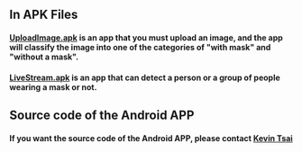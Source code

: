 ## In APK Files

#### [UploadImage.apk](https://github.com/KevinTsaiCodes/Novel-Coronavirus-Pneumonia-Face-Mask-Detector-WorkShop/blob/main/Android%20APP/APKs/UploadImage.apk) is an app that you must upload an image, and the app will classify the image into one of the categories of "with mask" and "without a mask".

#### [LiveStream.apk](https://github.com/KevinTsaiCodes/Novel-Coronavirus-Pneumonia-Face-Mask-Detector-WorkShop/blob/main/Android%20APP/APKs/LiveStream.apk) is an app that can detect a person or a group of people wearing a mask or not.

## Source code of the Android APP

#### If you want the source code of the Android APP, please contact [Kevin Tsai](mailto:coachweichun@gmail.com)
